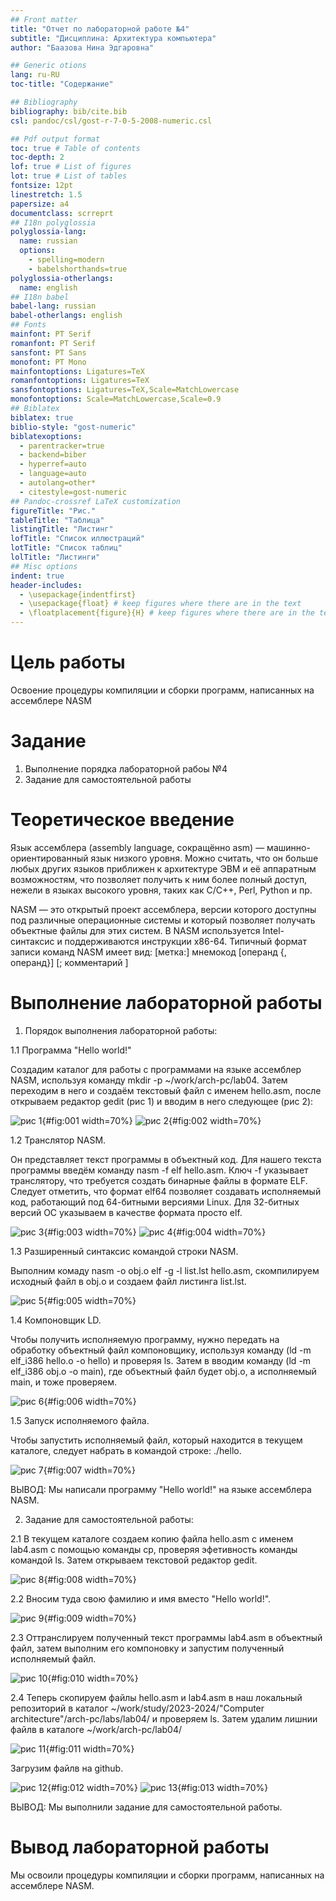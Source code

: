 ```yaml
---
## Front matter
title: "Отчет по лабораторной работе №4"
subtitle: "Дисциплина: Архитектура компьютера"
author: "Баазова Нина Эдгаровна"

## Generic otions
lang: ru-RU
toc-title: "Содержание"

## Bibliography
bibliography: bib/cite.bib
csl: pandoc/csl/gost-r-7-0-5-2008-numeric.csl

## Pdf output format
toc: true # Table of contents
toc-depth: 2
lof: true # List of figures
lot: true # List of tables
fontsize: 12pt
linestretch: 1.5
papersize: a4
documentclass: scrreprt
## I18n polyglossia
polyglossia-lang:
  name: russian
  options:
	- spelling=modern
	- babelshorthands=true
polyglossia-otherlangs:
  name: english
## I18n babel
babel-lang: russian
babel-otherlangs: english
## Fonts
mainfont: PT Serif
romanfont: PT Serif
sansfont: PT Sans
monofont: PT Mono
mainfontoptions: Ligatures=TeX
romanfontoptions: Ligatures=TeX
sansfontoptions: Ligatures=TeX,Scale=MatchLowercase
monofontoptions: Scale=MatchLowercase,Scale=0.9
## Biblatex
biblatex: true
biblio-style: "gost-numeric"
biblatexoptions:
  - parentracker=true
  - backend=biber
  - hyperref=auto
  - language=auto
  - autolang=other*
  - citestyle=gost-numeric
## Pandoc-crossref LaTeX customization
figureTitle: "Рис."
tableTitle: "Таблица"
listingTitle: "Листинг"
lofTitle: "Список иллюстраций"
lotTitle: "Список таблиц"
lolTitle: "Листинги"
## Misc options
indent: true
header-includes:
  - \usepackage{indentfirst}
  - \usepackage{float} # keep figures where there are in the text
  - \floatplacement{figure}{H} # keep figures where there are in the text
---
```


# Цель работы

Освоение процедуры компиляции и сборки программ, написанных на ассемблере NASM



# Задание

1. Выполнение порядка лабораторной рабоы №4
2. Задание для самостоятельной работы



# Теоретическое введение

Язык ассемблера (assembly language, сокращённо asm) — машинно-ориентированный
язык низкого уровня. Можно считать, что он больше любых других языков приближен к
архитектуре ЭВМ и её аппаратным возможностям, что позволяет получить к ним более
полный доступ, нежели в языках высокого уровня, таких как C/C++, Perl, Python и пр.

NASM — это открытый проект ассемблера, версии которого доступны под различные
операционные системы и который позволяет получать объектные файлы для этих систем. В
NASM используется Intel-синтаксис и поддерживаются инструкции x86-64.
Типичный формат записи команд NASM имеет вид:
[метка:] мнемокод [операнд {, операнд}] [; комментарий ]



# Выполнение лабораторной работы

1. Порядок выполнения лабораторной работы:

1.1 Программа "Hello world!"

Создадим каталог для работы с программами на языке ассемблер NASM, используя команду mkdir -p ~/work/arch-pc/lab04. Затем переходим в него и создаём текстовый файл с именем hello.asm, после открываем редактор gedit (рис 1) и вводим в него следующее (рис 2):

![рис 1](image/1img_800_600_tech.png){#fig:001 width=70%}
![рис 2](image/2.png){#fig:002 width=70%}

1.2 Транслятор NASM.

Он представляет текст программы в объектный код. Для нашего текста программы введём команду nasm -f elf hello.asm. Ключ -f указывает транслятору, что требуется создать
бинарные файлы в формате ELF. Следует отметить, что формат elf64 позволяет создавать
исполняемый код, работающий под 64-битными версиями Linux. Для 32-битных версий ОС
указываем в качестве формата просто elf.

![рис 3](image/4.png){#fig:003 width=70%}
![рис 4](image/3.png){#fig:004 width=70%}

1.3 Разширенный синтаксис командой строки NASM.

Выполним комаду nasm -o obj.o elf -g -l list.lst hello.asm, скомпилируем исходный файл в obj.o и создаем файл листинга list.lst.

![рис 5](image/5.png){#fig:005 width=70%}

1.4 Компоновщик LD. 

Чтобы получить исполняемую программу, нужно передать на обработку объектный файл компоновщику, используя команду (ld -m elf_i386 hello.o -o hello) и проверяя ls. Затем в вводим команду (ld -m elf_i386 obj.o -o main), где объектный файл будет obj.o, а исполняемый main, и тоже проверяем.

![рис 6](image/6.png){#fig:006 width=70%}

1.5 Запуск исполняемого файла.

Чтобы запустить исполняемый файл, который находится в текущем каталоге, следует набрать в командой строке: ./hello.

![рис 7](image/7.png){#fig:007 width=70%}

ВЫВОД: Мы написали программу "Hello world!" на языке ассемблера NASM.


2. Задание для самостоятельной работы:

2.1 В текущем каталоге создаем копию файла hello.asm с именем lab4.asm с помощью команды cp, проверяя эфетивность команды командой ls. Затем открываем текстовой редактор gedit. 

![рис 8](image/8.png){#fig:008 width=70%}

2.2 Вносим туда свою фамилию и имя вместо "Hello world!".

![рис 9](image/9.png){#fig:009 width=70%}

2.3 Оттранслируем полученный текст программы lab4.asm в объектный файл, затем выполним его компоновку и запустим полученный исполняемый файл.

![рис 10](image/10.png){#fig:010 width=70%}

2.4 Теперь скопируем файлы hello.asm и lab4.asm в наш локальный репозиторий в каталог ~/work/study/2023-2024/"Computer architecture"/arch-pc/labs/lab04/ и проверяем ls. Затем удалим лишнии файлв в каталоге ~/work/arch-pc/lab04/

![рис 11](image/11.png){#fig:011 width=70%}

Загрузим файлв на github.

![рис 12](image/12.png){#fig:012 width=70%}
![рис 13](image/13.png){#fig:013 width=70%}

ВЫВОД: Мы выполнили задание для самостоятельной работы.



# Вывод лабораторной работы

Мы освоили процедуры компиляции и сборки программ, написанных на ассемблере NASM.
